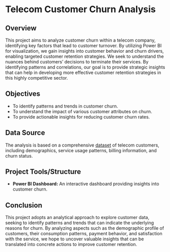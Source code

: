 # Telecom Customer Churn Analysis

## Overview
This project aims to analyze customer churn within a telecom company, identifying key factors that lead to customer turnover. By utilizing Power BI for visualization, we gain insights into customer behavior and churn drivers, enabling targeted customer retention strategies. We seek to understand the nuances behind customers’ decisions to terminate their services. By identifying patterns and correlations, our goal is to provide strategic insights that can help in developing more effective customer retention strategies in this highly competitive sector.

## Objectives
- To identify patterns and trends in customer churn.
- To understand the impact of various customer attributes on churn.
- To provide actionable insights for reducing customer churn rates.

## Data Source
The analysis is based on a comprehensive [dataset](https://www.kaggle.com/datasets/shilongzhuang/telecom-customer-churn-by-maven-analytics) of telecom customers, including demographics, service usage patterns, billing information, and churn status.

## Project Tools/Structure
- **Power BI Dashboard:** An interactive dashboard providing insights into customer churn.


## Conclusion
This project adopts an analytical approach to explore customer data, seeking to identify patterns and trends that can indicate the underlying reasons for churn. By analyzing aspects such as the demographic profile of customers, their consumption patterns, payment behavior, and satisfaction with the service, we hope to uncover valuable insights that can be translated into concrete actions to improve customer retention.
